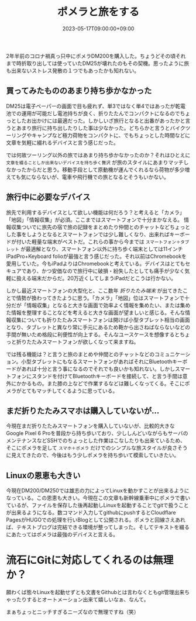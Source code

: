 ﻿---
title: "ポメラと旅をする"
date: 2023-05-17T09:00:00+09:00
draft: true
slug: "trip_with_Pomera"
tags: ["旅するポメラ", "ポメラ"]
categories: ["gadget"]
image: "/images/category/pomera.jpg"

---
2年半前のコロナ禍真っ只中にポメラDM200を購入した。ちょうどその頃それまで時折取り出しては使っていたDM25が壊れたのもその契機。思ったように旅も出来ないストレス発散の１つでもあったかも知れない。

## 買ってみたもののあまり持ち歩かなかった

DM25は電子ペーパーの画面で目も疲れず、単3ではなく単4ではあったが乾電池での運用が可能だし電池持ちが良く、折りたたんでコンパクトになるのでちょっとしたお出かけには最適だった。しかしいざ旅行となると出番があったかと言うとあまり旅行に持ち出したりした事は少なかった。どちらかと言うとバイクツーリングやキャンプなど極力荷物をコンパクトに、でもちょっとした時間などに文章を気軽に綴れるデバイスと言う感じだった。

では何故ツーリング以外の旅ではあまり持ち歩かなかったのか？それはひとえに `文章を綴ることしか出来ないデバイスを持ち歩く贅沢` が旅のスタイルにあまりマッチしなかったからだと思う。移動手段として原動機が運んでくれるなら荷物が多少増えても気にならないが、電車や飛行機での旅となるとそうもいかない。

## 旅行中に必要なデバイス

旅先で利用するデバイスとして欲しい機能は何だろう？と考えると「カメラ」「地図」「情報収集」が必須。ここまではスマートフォンで十分まかなえる。
情報収集ついでに旅先の宿で旅の記録をまとめたり仲間とのチャットなどちょっとした事をしようとなるとスマートフォンでは少し難しくなり、出来ればキーボードが付いた軽量な端末がベストだ。これらの事から今までは `スマートフォン＋タブレット` が最適解となり、スマートフォン以外に持ち歩く端末としては11インチiPadPro+Keyboard folioが最強と言う感じだった。それ以前はChromebookを愛用していた。今もiPadよりはChromebookと考えている。デバイスはとてもセキュアであり、かつ安価なので旅行中に破損・紛失したとしても痛手が少なく気軽に扱える端末だからだ。20万近くしてしまうiPadだとこうは行かない。

しかし最近スマートフォンの大型化と、ここ数年 *折りたたみ端末* が出てきたことで情勢が換わってきたように思う。「カメラ」「地図」位はスマートフォンで十分だが「情報収集」となると大きな画面で効率よく情報を集めたい、または集めた情報を整理することなどを考えると大きな画面が望ましいと感じる。そんな情報収集についても折りたたみスマートフォンは開けば小型タブレット相当の画面となり、タブレットと異なり常に手元にあるため鞄から出さねばならないなどの手間が無いため格段に利便性が向上する。そんなユースケースを想像するとちょっと折りたたみスマートフォンが欲しくなって来ますね。

では残る機能は？と言うと旅のまとめや仲間とのチャットなどのコミュニケーション。小型タブレットにもなるスマートフォンがあればそれにBluetoothキーボードがあれば十分と言う事になるのでそれでも良いかも知れない。しかしスマートフォンにスタンドを付けてBluetoothキーボードを接続して、と言う手間は意外にかかるもの。また膝の上などで作業するなどは難しくなってくる。そこにポメラがとてもマッチしてくるように思っている。

## まだ折りたたみスマホは購入していないが...

今現在まだ折りたたみスマートフォンを購入していないが、比較的大きなGoogle Pixel 6 Proを普段から持ち歩いており、少ししんどいながらもサーバのメンテナンスなどSSHでのちょっとした作業はこなしたりも出来ているため、そこにポメラを足して `スマホ＋ポメラ` だけでのシンプルな旅スタイルが良さそうに見えてきたので、今後はもう少しポメラを持ち歩いて模索していきたい。

## Linuxの恩恵も大きい

今現在DM200/DM250では雄志の力によってLinuxを動かすことが出来るようになっている。この恩恵も大きい。今現在この文章も新幹線乗車中にポメラで書いているが、ファイルを保存した後再起動しLinuxを起動することでgitで扱うことが出来るようになる。数コマンド入力してgithubにpushするとCloudflare PagesがHUGOでの処理を行いBlogとして公開される。ポメラと回線さえあれば、テキストブログは完結できる環境が整ってしまった。そしてテキストを綴るにあたってはポメラは最強のデバイスと言える。

# 流石にGitに対応してくれるのは無理か？

願わくば態々Linuxを起動せずとも文書をGithubとは言わなくともgit管理出来ちゃったりするとオートメーション出来て嬉しいなぁ、なんて。

まぁちょっとニッチすぎるニーズなので無理ですね（笑）
